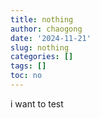 ```yaml
---
title: nothing
author: chaogong
date: '2024-11-21'
slug: nothing
categories: []
tags: []
toc: no
---
```

i want to test